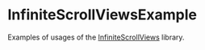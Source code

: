 # InfiniteScrollViewsExample

Examples of usages of the [InfiniteScrollViews](https://github.com/b5i/InfiniteScrollViews) library.
